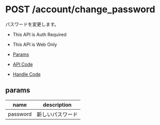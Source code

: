 # POST /account/change_password

パスワードを変更します。

- This API is Auth Required
- This API is Web Only

- [Params](#params)
- [API Code](/kyoppie/kyoppie-api/blob/master/src/endpoints/account/change_password.js)
- [Handle Code](/kyoppie/kyoppie-api/blob/master/src/handlers/web/account/change_password.js)

## params


name|description
---|---
password|新しいパスワード
